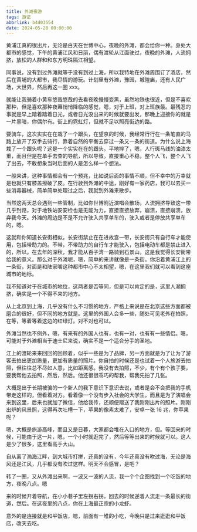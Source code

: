 ```yaml
---
title: 外滩夜游
tags: 游记
abbrlink: b4d03554
date: 2024-05-28 00:00:00
---
```


黄浦江真的很出片，无论是白天在世博中心，夜晚的外滩，都会给你一种。身处大都市的感觉，下午的黄浦江风和日丽，偶有渡轮从江面驶过，夜晚的外滩，人流拥挤，放松的人群和和东方明珠隔江相望。

同事说，没有到过外滩就等于没有到过上海，所以我特地在外滩周围订了酒店，然后在黄埔的大都市，我尽情的游玩。计划里有外滩，豫园，城隍庙，还有人民广场，大世界，然后再这一圈 xxx。

就能让我骑着小黄车悠哉悠哉的去看夜晚慢慢变黑，虽然地铁也很近，但是不喜欢那种，但是喜欢那种夜幕悄悄降临的感觉，嗯，对于上班，对上班族最。最残忍的事就是早上踏着踏着日光，或者日光没出来的时候就要出发，那晚上迎接你的就是一片黑暗，你偶尔有。街上的霓虹灯，但就不足以照亮街边的路。

<!--more-->

要骑车，这次实实在在栽了一个跟头，在望京的时候，我经常行行在一条笔直的马路上放开了双手去骑行，靠着自然的平衡去穿过一条又一条的街道。为什么说上海栽了一个跟头呢？这是一个实实在在的跟头。平地摔了，嗯，人行斑马线的油漆太重，而且但是在单手去查的导航，所以导致。直接重心不稳，整个人飞，整个人飞了出去，不敢想象当时后面的人是怎么样一个想法。

一般来讲，这种事情都会有一个预兆，比如说后面的事情不顺，但不幸中的万幸就是也就只有膝盖擦破了皮。在行驶到外滩的中途，刚好有一家药店，我可以去买一些消毒器械，简单简单处理过之后，我就到外滩来散步。

当然这两天总会遇到一些管制，比如你世博附近演唱会散场，人流拥挤导致这一带几乎封路，对于地铁站安安检也是无能为力，直接直接放弃，崩溃，直接崩溃，放弃我今天。外滩的周边是不是不允许驶入共享单车的，驶入或者是停放共享单车的，嗯。

这就和你知道长安街相似，长安街禁止在在进故宫一带，长安街只有自行车才能使用，包括带助力的。不带，不带助力的自行车才能驶入，包括电动车都是禁止进入的，所以。在去年的深秋，我才能从百子湾一路骑到石景山，这是我觉得长安街带给我的意义。那么对于外滩呢，嗯，简单的来讲就像是一条街。你沿着黄浦江上的一条街，对面是和陆家嘴这种都市中心不太相望，嗯，在这里我们就可以看到这座城市的地标。

我不知道对于在城市的地位，这两者是否等同，但是可以肯定的是，这里人潮拥挤，确实是一个不得不来的地方。

从上北京到上海，几乎没有什么不习惯的地方，严格上来说是在北京这些方面都被磨合的很好，但不同的地方就是。这里的外国人会多一些，随处可见老外在拍照，在等，等着等着这边的红绿灯。对不对也可以。

外滩当然也不例外，嗯，有来有的外国人也有，也有一对，也有有一些情侣。嗯，可能对于外滩相当于迪士尼来说，确实不是一个适合分手的圣地。

江上的渡轮来来回回的回顾着，似乎一些是为了品牌，另一方面就是为了让为了游客去拍出更加质量，更加有质量的照片。你自拍的时候还是也试着一个人旅游去拍照，但往往总不尽如人意，比如距离感。我没有去拍照，不少，有个有个孩子要，要我帮他去拍照，然后，然后。他还很很乖巧的帮我，帮我先拍了几张。

大概是出于长期被骗的一个新人的我下意识下意识去说，或者是会不会把我的手机带走这样的，但看着对方。看着像一个没有步入社会的大学生，而且是为了演唱会来到这里，后来也就加了微信，他给我传，还顺便赠送了我刚刚出片的照片。刚刚出炉的风景照，这得再次吐槽一下，苹果的像素太难了，安卓一张 16 兆，你苹果呢？

嗯，大概是旅游高峰，而且又是日暮，大家都会堆在入口的地方，但。等回来的时候，可能由于这一片，嗯，一个小时就逛完了，然后等等出来的时候就可以。这人是少了很多，这里看高手大山。

自从离了渤海江畔，到大城市打拼，还真的没有，今年还真没有吹过海，无论是海风还是江风，几乎都没有吹过这样。明天不会感冒，是吧？

转了一圈，又从外滩出来啊，一波又一波的人流，我一个个企图找到一个吃饭的地方，夜晚八点。嗯

来的时候开着导航，在小小巷子里左拐右拐，回去的时候逆着人流走一条最长的街道，然后。在这夜里的八点，你在上海最正宗的小龙虾。

意外的是连接就是和平饭店，嗯，前面有一堆的小吃，今晚只是过来逛逛和平饭店，改天去吃。
